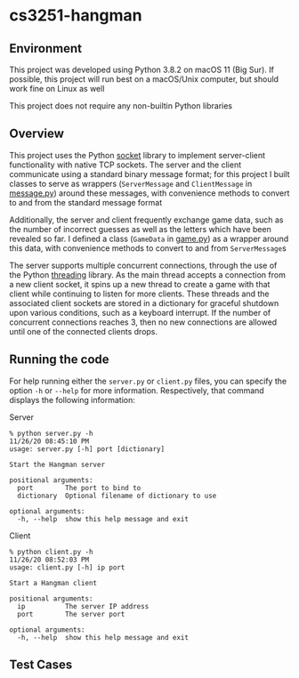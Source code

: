 # cs3251-hangman

## Environment
This project was developed using Python 3.8.2 on macOS 11 (Big Sur). If possible, this project will run best on a macOS/Unix computer, but should work fine on Linux as well

This project does not require any non-builtin Python libraries

## Overview
This project uses the Python [socket](https://docs.python.org/3/library/socket.html) library to implement server-client functionality with native TCP sockets. The server and the client communicate using a standard binary message format; for this project I built classes to serve as wrappers (`ServerMessage` and `ClientMessage` in [message.py](message.py)) around these messages, with convenience methods to convert to and from the standard message format

Additionally, the server and client frequently exchange game data, such as the number of incorrect guesses as well as the letters which have been revealed so far. I defined a class (`GameData` in [game.py](game.py)) as a wrapper around this data, with convenience methods to convert to and from `ServerMessage`s

The server supports multiple concurrent connections, through the use of the Python [threading](https://docs.python.org/3/library/threading.html) library. As the main thread accepts a connection from a new client socket, it spins up a new thread to create a game with that client while continuing to listen for more clients. These threads and the associated client sockets are stored in a dictionary for graceful shutdown upon various conditions, such as a keyboard interrupt. If the number of concurrent connections reaches 3, then no new connections are allowed until one of the connected clients drops.

## Running the code
For help running either the `server.py` or `client.py` files, you can specify the option `-h` or `--help` for more information. Respectively, that command displays the following information:

Server
```
% python server.py -h                                                                                                                                                           11/26/20 08:45:10 PM
usage: server.py [-h] port [dictionary]

Start the Hangman server

positional arguments:
  port        The port to bind to
  dictionary  Optional filename of dictionary to use

optional arguments:
  -h, --help  show this help message and exit

```

Client
```
% python client.py -h                                                                                                                                                           11/26/20 08:52:03 PM
usage: client.py [-h] ip port

Start a Hangman client

positional arguments:
  ip          The server IP address
  port        The server port

optional arguments:
  -h, --help  show this help message and exit
```

## Test Cases
